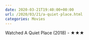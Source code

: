 ```yaml
---
date: 2020-03-21T19:40:00+00:00
url: /2020/03/21/a-quiet-place.html
categories: Movies
---
```

Watched A Quiet Place (2018) - ★★★




